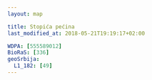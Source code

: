 ```yaml
---
layout: map

title: Stopića pećina
last_modified_at: 2018-05-21T19:19:17+02:00

WDPA: [555589012]
BioRaS: [336]
geoSrbija:
  L1_182: [49]
---
```

